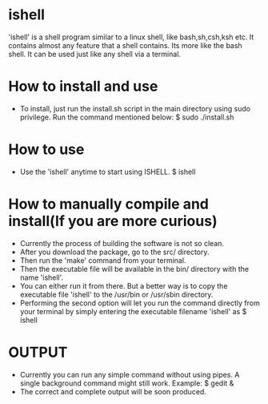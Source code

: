 # ishell
'ishell' is a shell program similar to a linux shell, like bash,sh,csh,ksh etc.
It contains almost any feature that a shell contains. Its more like the bash shell.
It can be used just like any shell via a terminal.

# How to install and use
- To install, just run the install.sh script in the main directory using sudo privilege. Run the command mentioned below:
	$ sudo ./install.sh
# How to use
- Use the 'ishell' anytime to start using ISHELL.
	$ ishell


# How to manually compile and install(If you are more curious) 
- Currently the process of building the software is not so clean.
- After you download the package, go to the src/ directory.
- Then run the 'make' command from your terminal.
- Then the executable file will be available in the bin/ directory with the name 'ishell'.
- You can either run it from there. But a better way is to copy the executable file 'ishell' to the /usr/bin or /usr/sbin directory.
- Performing the second option will let you run the command directly from your terminal by simply entering the executable filename 'ishell' as
	$ ishell

# OUTPUT
- Currently you can run any simple command without using pipes. A single background command might still work.
	Example: $ gedit &
- The correct and complete output will be soon produced.

